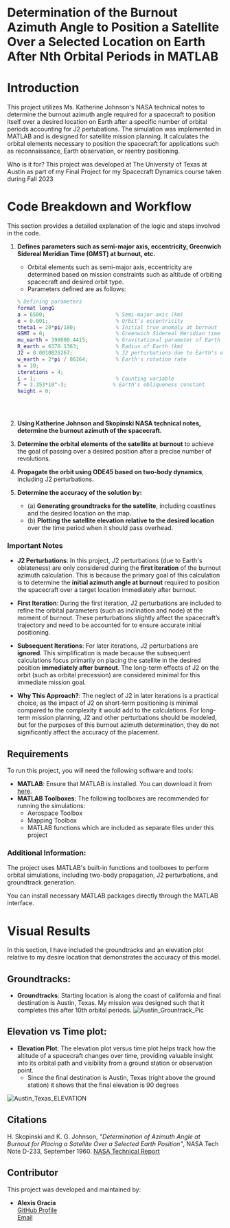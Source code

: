# Determination of the Burnout Azimuth Angle to Position a Satellite Over a Selected Location on Earth After Nth Orbital Periods in MATLAB

# Introduction

This project utilizes Ms. Katherine Johnson's NASA technical notes to determine the burnout azimuth angle required for a spacecraft to position itself over a desired location on Earth after a specific number of orbital periods accounting for J2 pertubations. The simulation was implemented in MATLAB and is designed for satellite mission planning. It calculates the orbital elements necessary to position the spacecraft for applications such as reconnaissance, Earth observation, or reentry positioning.

Who is it for? This project was developed at The University of Texas at Austin as part of my Final Project for my Spacecraft Dynamics course taken during Fall 2023

# Code Breakdown and Workflow

This section provides a detailed explanation of the logic and steps involved in the code.

1. **Defines parameters such as semi-major axis, eccentricity, Greenwich Sidereal Meridian Time (GMST) at burnout, etc.**

   - Orbital elements such as semi-major axis, eccentricity are determined based on mission constraints such as altitude of orbiting spacecraft and desired orbit type.
   - Parameters defined are as follows:

   ```MATLAB
   % Defining parameters
   format longG
   a = 6500;                       % Semi-major axis (km)
   e = 0.001;                      % Orbit's eccentricity
   theta1 = 20*pi/180;             % Initial true anomaly at burnout
   GSMT = 0;                       % Greenwich Sidereal Meridian time at burnout
   mu_earth = 398600.4415;         % Gravitational parameter of Earth (km^3/s^2)
   R_earth = 6378.1363;            % Radius of Earth (km)
   J2 = 0.0010826267;              % J2 perturbations due to Earth's obliqueness
   w_earth = 2*pi / 86164;         % Earth's rotation rate
   n = 10;
   iterations = 4;
   i = 1;                          % Counting variable
   f = 3.353*10^-3;               % Earth's obliqueness constant
   height = 0;

     
         
2. **Using Katherine Johnson and Skopinski NASA technical notes, determine the burnout azimuth of the spacecraft.**

3. **Determine the orbital elements of the satellite at burnout** to achieve the goal of passing over a desired position after a precise number of revolutions.

4. **Propagate the orbit using ODE45 based on two-body dynamics**, including J2 perturbations.

5. **Determine the accuracy of the solution by:**
   - (a) **Generating groundtracks for the satellite**, including coastlines and the desired location on the map.
   - (b) **Plotting the satellite elevation relative to the desired location** over the time period when it should pass overhead.


### Important Notes

- **J2 Perturbations**: In this project, J2 perturbations (due to Earth's oblateness) are only considered during the **first iteration** of the burnout azimuth calculation.
                        This is because the primary goal of this calculation is to determine the **initial azimuth angle at burnout** required to position the spacecraft
                        over a target location immediately after burnout.
                        
  
- **First Iteration**: During the first iteration, J2 perturbations are included to refine the orbital parameters (such as inclination and node) at the moment of burnout.
                       These perturbations slightly affect the spacecraft’s trajectory and need to be accounted for to ensure accurate initial positioning.

- **Subsequent Iterations**: For later iterations, J2 perturbations are **ignored**. This simplification is made because the subsequent calculations focus primarily on
                             placing the satellite in the desired position **immediately after burnout**. The long-term effects of J2 on the orbit (such as orbital precession)
                             are considered minimal for this immediate mission goal.

- **Why This Approach?**: The neglect of J2 in later iterations is a practical choice, as the impact of J2 on short-term positioning is minimal compared to the complexity
                          it would add to the calculations. For long-term mission planning, J2 and other perturbations should be modeled, but for the purposes of this burnout
                          azimuth determination, they do not significantly affect the accuracy of the placement.




  
## Requirements

To run this project, you will need the following software and tools:

- **MATLAB**: Ensure that MATLAB is installed. You can download it from [here](https://www.mathworks.com/products/matlab.html).
- **MATLAB Toolboxes**: The following toolboxes are recommended for running the simulations:
  - Aerospace Toolbox
  - Mapping Toolbox
  - MATLAB functions which are included as separate files under this project 

### Additional Information:
The project uses MATLAB's built-in functions and toolboxes to perform orbital simulations, including two-body propagation, J2 perturbations, and groundtrack generation.

You can install necessary MATLAB packages directly through the MATLAB interface.


# Visual Results
In this section, I have included the groundtracks and an elevation plot relative to my desire location that demonstrates the accuracy of this model.

## Groundtracks: 

- **Groundtracks**: Starting location is along the coast of california and final destination is Austin, Texas. My mission was designed such that it completes this after 10th orbital periods.
![Austin_Grountrack_Pic](https://github.com/user-attachments/assets/95396d28-e579-4f98-964d-ea55ac6b8ee7)
    
## Elevation vs Time plot: 

- **Elevation Plot**: The elevation plot versus time plot helps track how the altitude of a spacecraft changes over time, providing valuable insight into its orbital path and visibility from a ground station or observation point. 
   - Since the final destination is Austin, Texas (right above the ground station) it shows that the final elevation is 90 degrees

![Austin_Texas_ELEVATION](https://github.com/user-attachments/assets/dbe41be2-75e8-48ee-8ffe-a421fe4186d0)

## Citations

H. Skopinski and K. G. Johnson, *"Determination of Azimuth Angle at Burnout for Placing a Satellite Over a Selected Earth Position"*, NASA Tech Note D-233, September 1960. [NASA Technical Report](https://ntrs.nasa.gov/citations/19980227091)


## Contributor

This project was developed and maintained by:

- **Alexis Gracia**  
  [GitHub Profile](https://github.com/AlexisGGracia)  
  [Email](mailto:agg3455@my.utexas.edu)
